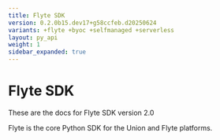 ```yaml
---
title: Flyte SDK
version: 0.2.0b15.dev17+g58ccfeb.d20250624
variants: +flyte +byoc +selfmanaged +serverless
layout: py_api
weight: 1
sidebar_expanded: true
---
```


# Flyte SDK

These are the docs for Flyte SDK version 2.0

Flyte is the core Python SDK for the Union and Flyte platforms.



